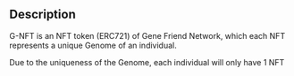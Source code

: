 ## Description
G-NFT is an NFT token (ERC721) of Gene Friend Network, which each NFT represents a unique Genome of an individual.

Due to the uniqueness of the Genome, each individual will only have 1 NFT